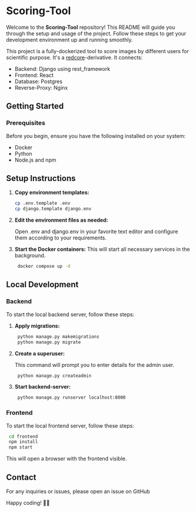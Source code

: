 # Scoring-Tool
Welcome to the **Scoring-Tool** repository! This README will guide you through the setup and usage of the project. Follow these steps to get your development environment up and running smoothly.

This project is a fully-dockerized tool to score images by different users for scientific purpose. It's a [redcore](https://github.com/RedCore161/redcore "redcore")-derivative. It connects:

* Backend: Django using rest_framework
* Frontend: React
* Database: Postgres
* Reverse-Proxy: Nginx

## Getting Started

### Prerequisites

Before you begin, ensure you have the following installed on your system:

- Docker
- Python
- Node.js and npm

## Setup Instructions

1. **Copy environment templates:**

   ```sh
   cp .env.template .env
   cp django.template django.env
   ```


2. **Edit the environment files as needed:**

    Open .env and django.env in your favorite text editor and configure them according to your requirements.

3. **Start the Docker containers:**
   This will start all necessary services in the background.
   ```sh
    docker compose up -d
   ```

## Local Development
### Backend

To start the local backend server, follow these steps:

1. **Apply migrations:**

   ```sh
    python manage.py makemigrations
    python manage.py migrate
   ```

2. **Create a superuser:**
   
   This command will prompt you to enter details for the admin user.
   ```sh
    python manage.py createadmin
   ```

3. **Start backend-server:**
   ```sh
    python manage.py runserver localhost:8000
    ```
### Frontend

To start the local frontend server, follow these steps:
   ```sh
    cd frontend
    npm install
    npm start
   ```

This will open a browser with the frontend visible.

[comment]: <> (## License)
[comment]: <> (This project is licensed under the MIT License. See the LICENSE file for more details.)

## Contact

For any inquiries or issues, please open an issue on GitHub

Happy coding! 🎉🚀
